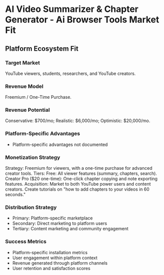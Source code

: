 # AI Video Summarizer & Chapter Generator - Ai Browser Tools Market Fit

## Platform Ecosystem Fit

### Target Market
YouTube viewers, students, researchers, and YouTube creators.

### Revenue Model
Freemium / One-Time Purchase.

### Revenue Potential
Conservative: $700/mo; Realistic: $6,000/mo; Optimistic: $20,000/mo.

### Platform-Specific Advantages
- Platform-specific advantages not documented

### Monetization Strategy
Strategy: Freemium for viewers, with a one-time purchase for advanced creator tools. Tiers: Free: All viewer features (summary, chapters, search). Creator Pro ($20 one-time): One-click chapter copying and note exporting features. Acquisition: Market to both YouTube power users and content creators. Create tutorials on "how to add chapters to your videos in 60 seconds."

### Distribution Strategy
- Primary: Platform-specific marketplace
- Secondary: Direct marketing to platform users
- Tertiary: Content marketing and community engagement

### Success Metrics
- Platform-specific installation metrics
- User engagement within platform context
- Revenue generated through platform channels
- User retention and satisfaction scores
